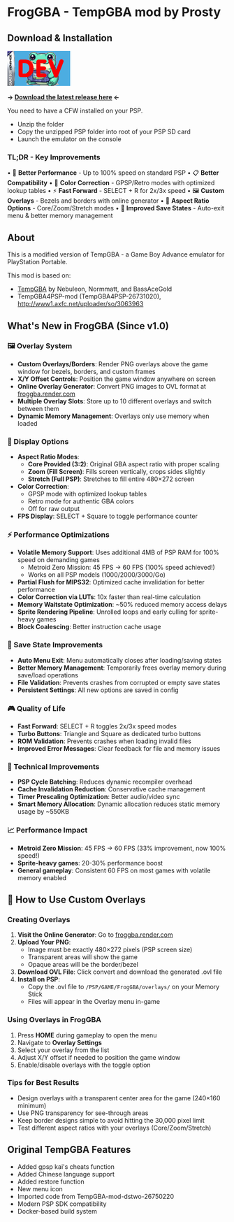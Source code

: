 # FrogGBA - TempGBA mod by Prosty

## Download & Installation
![FrogGBA Icon](source/res/ICON0.png)

**→ [Download the latest release here](https://github.com/tzubertowski/FrogGBA/releases) ←**

You need to have a CFW installed on your PSP. 
- Unzip the folder
- Copy the unzipped PSP folder into root of your PSP SD card
- Launch the emulator on the console

### TL;DR - Key Improvements
• 🚀 **Better Performance** - Up to 100% speed on standard PSP
• 📋 **Better Compatibility** 
• 🎨 **Color Correction** - GPSP/Retro modes with optimized lookup tables
• ⚡ **Fast Forward** - SELECT + R for 2x/3x speed
• 🖼️ **Custom Overlays** - Bezels and borders with online generator
• 📐 **Aspect Ratio Options** - Core/Zoom/Stretch modes
• 💾 **Improved Save States** - Auto-exit menu & better memory management

## About
This is a modified version of TempGBA - a Game Boy Advance emulator for PlayStation Portable.

This mod is based on:
- [TempGBA](https://github.com/Nebuleon/TempGBA) by Nebuleon, Normmatt, and BassAceGold
- TempGBA4PSP-mod (TempGBA4PSP-26731020), http://www1.axfc.net/uploader/so/3063963

## What's New in FrogGBA (Since v1.0)

### 🖼️ Overlay System
- **Custom Overlays/Borders**: Render PNG overlays above the game window for bezels, borders, and custom frames
- **X/Y Offset Controls**: Position the game window anywhere on screen
- **Online Overlay Generator**: Convert PNG images to OVL format at [froggba.render.com](https://froggba.render.com)
- **Multiple Overlay Slots**: Store up to 10 different overlays and switch between them
- **Dynamic Memory Management**: Overlays only use memory when loaded

### 📐 Display Options
- **Aspect Ratio Modes**:
  - **Core Provided (3:2)**: Original GBA aspect ratio with proper scaling
  - **Zoom (Fill Screen)**: Fills screen vertically, crops sides slightly
  - **Stretch (Full PSP)**: Stretches to fill entire 480×272 screen
- **Color Correction**: 
  - GPSP mode with optimized lookup tables
  - Retro mode for authentic GBA colors
  - Off for raw output
- **FPS Display**: SELECT + Square to toggle performance counter

### ⚡ Performance Optimizations
- **Volatile Memory Support**: Uses additional 4MB of PSP RAM for 100% speed on demanding games
  - Metroid Zero Mission: 45 FPS → 60 FPS (100% speed achieved!)
  - Works on all PSP models (1000/2000/3000/Go)
- **Partial Flush for MIPS32**: Optimized cache invalidation for better performance
- **Color Correction via LUTs**: 10x faster than real-time calculation
- **Memory Waitstate Optimization**: ~50% reduced memory access delays
- **Sprite Rendering Pipeline**: Unrolled loops and early culling for sprite-heavy games
- **Block Coalescing**: Better instruction cache usage

### 💾 Save State Improvements
- **Auto Menu Exit**: Menu automatically closes after loading/saving states
- **Better Memory Management**: Temporarily frees overlay memory during save/load operations
- **File Validation**: Prevents crashes from corrupted or empty save states
- **Persistent Settings**: All new options are saved in config

### 🎮 Quality of Life
- **Fast Forward**: SELECT + R toggles 2x/3x speed modes
- **Turbo Buttons**: Triangle and Square as dedicated turbo buttons
- **ROM Validation**: Prevents crashes when loading invalid files
- **Improved Error Messages**: Clear feedback for file and memory issues

### 🔧 Technical Improvements
- **PSP Cycle Batching**: Reduces dynamic recompiler overhead
- **Cache Invalidation Reduction**: Conservative cache management
- **Timer Prescaling Optimization**: Better audio/video sync
- **Smart Memory Allocation**: Dynamic allocation reduces static memory usage by ~550KB

### 📈 Performance Impact
- **Metroid Zero Mission**: 45 FPS → 60 FPS (33% improvement, now 100% speed!)
- **Sprite-heavy games**: 20-30% performance boost
- **General gameplay**: Consistent 60 FPS on most games with volatile memory enabled

## 🎨 How to Use Custom Overlays

### Creating Overlays
1. **Visit the Online Generator**: Go to [froggba.render.com](https://froggba.render.com)
2. **Upload Your PNG**: 
   - Image must be exactly 480×272 pixels (PSP screen size)
   - Transparent areas will show the game
   - Opaque areas will be the border/bezel
3. **Download OVL File**: Click convert and download the generated .ovl file
4. **Install on PSP**:
   - Copy the .ovl file to `/PSP/GAME/FrogGBA/overlays/` on your Memory Stick
   - Files will appear in the Overlay menu in-game

### Using Overlays in FrogGBA
1. Press **HOME** during gameplay to open the menu
2. Navigate to **Overlay Settings**
3. Select your overlay from the list
4. Adjust X/Y offset if needed to position the game window
5. Enable/disable overlays with the toggle option

### Tips for Best Results
- Design overlays with a transparent center area for the game (240×160 minimum)
- Use PNG transparency for see-through areas
- Keep border designs simple to avoid hitting the 30,000 pixel limit
- Test different aspect ratios with your overlays (Core/Zoom/Stretch)

## Original TempGBA Features

- Added gpsp kai's cheats function
- Added Chinese language support  
- Added restore function
- New menu icon
- Imported code from TempGBA-mod-dstwo-26750220
- Modern PSP SDK compatibility
- Docker-based build system
